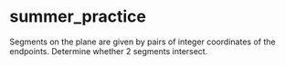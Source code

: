 # summer_practice
Segments on the plane are given by pairs of integer coordinates of the endpoints. Determine whether 2 segments intersect.
